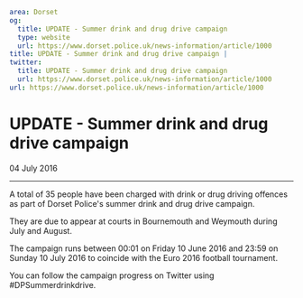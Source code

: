 ```yaml
area: Dorset
og:
  title: UPDATE - Summer drink and drug drive campaign
  type: website
  url: https://www.dorset.police.uk/news-information/article/1000
title: UPDATE - Summer drink and drug drive campaign |
twitter:
  title: UPDATE - Summer drink and drug drive campaign
  url: https://www.dorset.police.uk/news-information/article/1000
url: https://www.dorset.police.uk/news-information/article/1000
```

# UPDATE - Summer drink and drug drive campaign

04 July 2016

* * *

A total of 35 people have been charged with drink or drug driving offences as part of Dorset Police's summer drink and drug drive campaign.

They are due to appear at courts in Bournemouth and Weymouth during July and August.

The campaign runs between 00:01 on Friday 10 June 2016 and 23:59 on Sunday 10 July 2016 to coincide with the Euro 2016 football tournament.

You can follow the campaign progress on Twitter using #DPSummerdrinkdrive.
